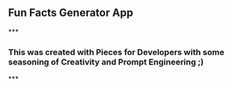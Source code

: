 <h2>Fun Facts Generator App</h2>
***<h3>This was created with Pieces for Developers with some seasoning of Creativity and Prompt Engineering ;)</h3>***
